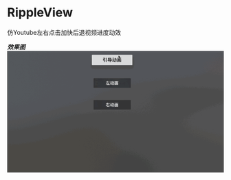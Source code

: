 # RippleView
仿Youtube左右点击加快后退视频进度动效

***效果图***
![效果](https://github.com/ajiao-github/RippleView/blob/master/Resource/demo.gif)

